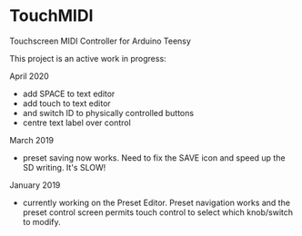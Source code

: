 # TouchMIDI
Touchscreen MIDI Controller for Arduino Teensy

This project is an active work in progress:

April 2020
- add SPACE to text editor
- add touch to text editor
- and switch ID to physically controlled buttons
- centre text label over control

March 2019
- preset saving now works. Need to fix the SAVE icon and speed up the SD writing. It's SLOW!

January 2019
- currently working on the Preset Editor. Preset navigation works and the preset control screen permits touch control to select which knob/switch to modify.
